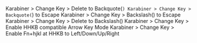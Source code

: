 Karabiner > Change Key > Delete to Backquote(`)
Karabiner > Change Key > Backquote(`) to Escape
Karabiner > Change Key > Backslash(\) to Escape
Karabiner > Change Key > Delete to Backslash(\)
Karabiner > Change Key > Enable HHKB compatible Arrow Key Mode
Karabiner > Change Key > Enable Fn+hjkl at HHKB to Left/Down/Up/Right

